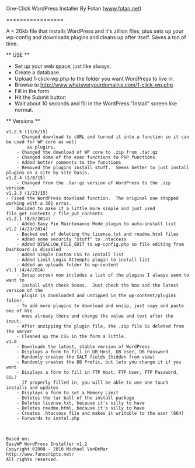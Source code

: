 One-Click WordPress Installer
By Fotan (www.fotan.net)

=================

A &lt; 20kb file that installs WordPress and it's zillion files, plus sets up your wp-config and downloads plugins and cleans up after itself.  Saves a ton of time.

** USE **
 - Set up your web space, just like always.
 - Create a database.
 - Upload 1-click-wp.php to the folder you want WordPress to live in.
 - Browse to http://www.whateveryourdomainis.com/1-click-wp.php
 - Fill in the form
 - Hit the Submit button
 - Wait about 10 seconds and fill in the WordPress "Install" screen like normal.




** Versions **

	v1.2.5 (11/6/15)
        - Changed download to cURL and turned it into a function so it can be used for WP core as well
            as plugins.
        - Changed the download of WP core to .zip from .tar.gz
        - Changed some of the exec functions to PHP functions
        - Added better comments to the functions
        - Removed the plugins install stuff.  Seems better to just install plugins on a site by site basis.
    v1.2.4 (2/8/15)
		- Changed from the .tar.gz version of WordPress to the .zip version
    v1.2.3 (1/23/15)
    - Fixed the WordPress download function.  The original one stopped working with a 302 error.
        Decided to make it a little more simple and just used file_get_contents / file_put_contents
    v1.2.1 (8/5/2014)
		- Added Easy Pie Maintenance Mode plugin to auto-install list
	v1.2 (4/29/2014)
		- Backed out of deleting the license.txt and readme.html files
		- Added some security "stuff" to .htaccess
		- Added DISALLOW_FILE_EDIT to wp-config.php so file editing from Dashboard is disabled
		- Added Simple Custom CSS to install list
		- Added Limit Login Attempts plugin to install list
		- Added an uploads folder to wp-content
	v1.1 (4/4/2014)
		- Setup screen now includes a list of the plugins I always seem to want to
		  install with check boxes.  Just check the box and the latest version of the
		  plugin is downloaded and unzipped in the wp-content/plugins folder.
		- To add more plugins to download and unzip, just copy and paste one of hte
		  ones already there and change the value and text after the input.
		- After unzipping the plugin file, the .zip file is deleted from the server
		- Cleaned up the CSS in the form a little.
	v1.0
		- Downloads the latest, stable version of WordPress
		- Displays a form to fill in DB Host, DB User, DB Password
		- Randomly creates the SALT fields (hidden from view)
		- Randomly creates the DB Prefix, but lets you change it if you want
		- Displays a form to fill in FTP Host, FTP User, FTP Password, SSL?
		  If properly filled in, you will be able to use one touch installs and updates
		- Displays a form to set a Memory Limit
		- Deletes the tar ball of the install package
		- Deletes license.txt, because it's silly to have
		- Deletes readme.html, because it's silly to have
		- Creates .htaccess file and makes it writable to the user (664)
		- Forwards to instal.php



	Based on:
	EasyWP WordPress Installer v1.2
	Copyright ©2008 - 2010 Michael VanDeMar
	http://www.funscripts.net/
	All rights reserved.
